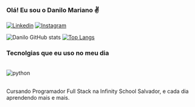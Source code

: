 ### Olá! Eu sou o Danilo Mariano ✌️

[![Linkedin](https://img.shields.io/badge/LinkedIn-0077B5?style=for-the-badge&logo=linkedin&logoColor=white)](www.linkedin.com/in/ssadanilo)
[![Instagram](https://img.shields.io/badge/Instagram-E4405F?style=for-the-badge&logo=instagram&logoColor=white)](https://www.instagram.com/ssadanilo)

![Danilo GitHub stats](https://github-readme-stats.vercel.app/api?username=ssadanilo&show_icons=true&theme=dracula)
[![Top Langs](https://github-readme-stats.vercel.app/api/top-langs/?username=ssadanilo)](https://github.com/anuraghazra/github-readme-stats)

### Tecnolgias que eu uso no meu dia

<div style="display: inline_block"><br/>
    <img align="center" alt="python" src="https://img.shields.io/badge/Python-14354C?style=for-the-badge&logo=python&logoColor=white" />
</div><br/>

Cursando Programador Full Stack na Infinity School Salvador, e cada dia aprendendo mais e mais. 

